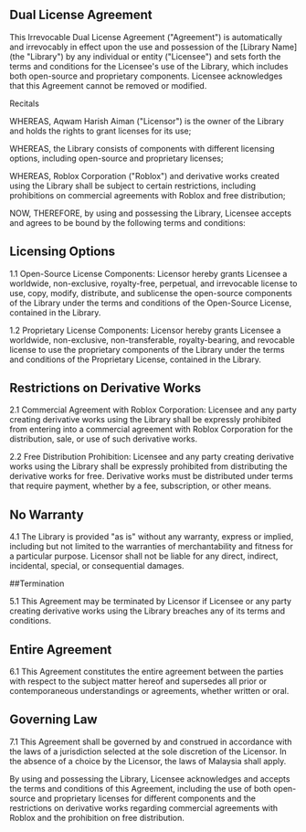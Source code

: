 ## Dual License Agreement

This Irrevocable Dual License Agreement ("Agreement") is automatically and irrevocably in effect upon the use and possession of the [Library Name] (the "Library") by any individual or entity ("Licensee") and sets forth the terms and conditions for the Licensee's use of the Library, which includes both open-source and proprietary components. Licensee acknowledges that this Agreement cannot be removed or modified.

Recitals

WHEREAS, Aqwam Harish Aiman ("Licensor") is the owner of the Library and holds the rights to grant licenses for its use;

WHEREAS, the Library consists of components with different licensing options, including open-source and proprietary licenses;

WHEREAS, Roblox Corporation ("Roblox") and derivative works created using the Library shall be subject to certain restrictions, including prohibitions on commercial agreements with Roblox and free distribution;

NOW, THEREFORE, by using and possessing the Library, Licensee accepts and agrees to be bound by the following terms and conditions:

## Licensing Options

1.1 Open-Source License Components: Licensor hereby grants Licensee a worldwide, non-exclusive, royalty-free, perpetual, and irrevocable license to use, copy, modify, distribute, and sublicense the open-source components of the Library under the terms and conditions of the Open-Source License, contained in the Library.

1.2 Proprietary License Components: Licensor hereby grants Licensee a worldwide, non-exclusive, non-transferable, royalty-bearing, and revocable license to use the proprietary components of the Library under the terms and conditions of the Proprietary License, contained in the Library.

## Restrictions on Derivative Works

2.1 Commercial Agreement with Roblox Corporation: Licensee and any party creating derivative works using the Library shall be expressly prohibited from entering into a commercial agreement with Roblox Corporation for the distribution, sale, or use of such derivative works.

2.2 Free Distribution Prohibition: Licensee and any party creating derivative works using the Library shall be expressly prohibited from distributing the derivative works for free. Derivative works must be distributed under terms that require payment, whether by a fee, subscription, or other means.

## No Warranty

4.1 The Library is provided "as is" without any warranty, express or implied, including but not limited to the warranties of merchantability and fitness for a particular purpose. Licensor shall not be liable for any direct, indirect, incidental, special, or consequential damages.

##Termination

5.1 This Agreement may be terminated by Licensor if Licensee or any party creating derivative works using the Library breaches any of its terms and conditions.

## Entire Agreement

6.1 This Agreement constitutes the entire agreement between the parties with respect to the subject matter hereof and supersedes all prior or contemporaneous understandings or agreements, whether written or oral.

## Governing Law

7.1 This Agreement shall be governed by and construed in accordance with the laws of a jurisdiction selected at the sole discretion of the Licensor. In the absence of a choice by the Licensor, the laws of Malaysia shall apply.

By using and possessing the Library, Licensee acknowledges and accepts the terms and conditions of this Agreement, including the use of both open-source and proprietary licenses for different components and the restrictions on derivative works regarding commercial agreements with Roblox and the prohibition on free distribution.
